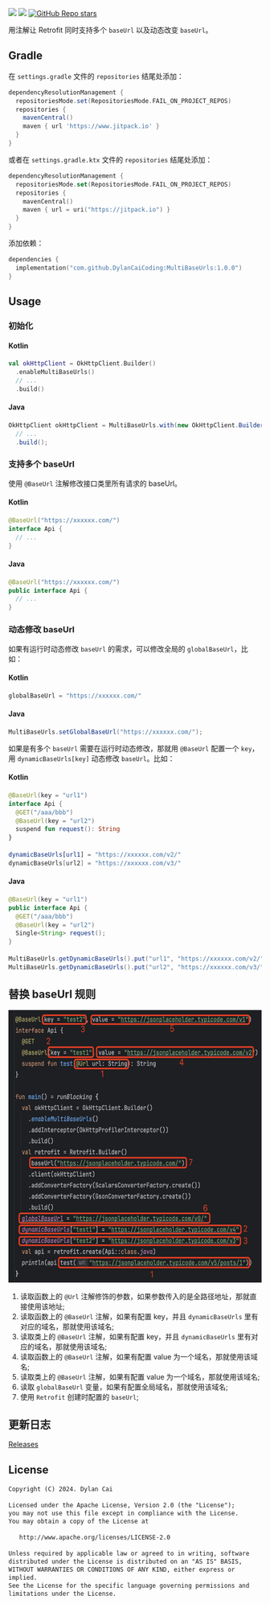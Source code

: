 [![](https://www.jitpack.io/v/DylanCaiCoding/MultiBaseUrls.svg)](https://www.jitpack.io/#DylanCaiCoding/MultiBaseUrls)
[![](https://img.shields.io/badge/License-Apache--2.0-blue.svg)](https://github.com/DylanCaiCoding/MultiBaseUrls/blob/master/LICENSE)
[![GitHub Repo stars](https://img.shields.io/github/stars/DylanCaiCoding/MultiBaseUrls?style=social)](https://github.com/DylanCaiCoding/MultiBaseUrls)

用注解让 Retrofit 同时支持多个 `baseUrl` 以及动态改变 `baseUrl`。

## Gradle

在 `settings.gradle` 文件的 `repositories` 结尾处添加：

```groovy
dependencyResolutionManagement {
  repositoriesMode.set(RepositoriesMode.FAIL_ON_PROJECT_REPOS)
  repositories {
    mavenCentral()
    maven { url 'https://www.jitpack.io' }
  }
}
```

或者在 `settings.gradle.ktx` 文件的 `repositories` 结尾处添加：

```kotlin
dependencyResolutionManagement {
  repositoriesMode.set(RepositoriesMode.FAIL_ON_PROJECT_REPOS)
  repositories {
    mavenCentral()
    maven { url = uri("https://jitpack.io") }
  }
}
```

添加依赖：

```kotlin
dependencies {
  implementation("com.github.DylanCaiCoding:MultiBaseUrls:1.0.0")
}
```

## Usage

### 初始化

<!-- tabs:start -->

#### **Kotlin**

```kotlin
val okHttpClient = OkHttpClient.Builder()
  .enableMultiBaseUrls()
  // ...
  .build()
```

#### **Java**

```java
OkHttpClient okHttpClient = MultiBaseUrls.with(new OkHttpClient.Builder())
  // ...
  .build();
```

<!-- tabs:end -->

### 支持多个 baseUrl

使用 `@BaseUrl` 注解修改接口类里所有请求的 baseUrl。

<!-- tabs:start -->

#### **Kotlin**

```kotlin
@BaseUrl("https://xxxxxx.com/")
interface Api {
  // ...
}
```

#### **Java**

```java
@BaseUrl("https://xxxxxx.com/")
public interface Api {
  // ...
}
```

<!-- tabs:end -->

### 动态修改 baseUrl

如果有运行时动态修改 `baseUrl` 的需求，可以修改全局的 `globalBaseUrl`，比如：

<!-- tabs:start -->

#### **Kotlin**

```kotlin
globalBaseUrl = "https://xxxxxx.com/"
```

#### **Java**

```java
MultiBaseUrls.setGlobalBaseUrl("https://xxxxxx.com/");
```

<!-- tabs:end -->

如果是有多个 `baseUrl` 需要在运行时动态修改，那就用 `@BaseUrl` 配置一个 `key`，用 `dynamicBaseUrls[key]` 动态修改 `baseUrl`。比如：

<!-- tabs:start -->

#### **Kotlin**

```kotlin
@BaseUrl(key = "url1")
interface Api {
  @GET("/aaa/bbb")
  @BaseUrl(key = "url2")
  suspend fun request(): String
}

dynamicBaseUrls[url1] = "https://xxxxxx.com/v2/"
dynamicBaseUrls[url2] = "https://xxxxxx.com/v3/"
```

#### **Java**

```java
@BaseUrl(key = "url1")
public interface Api {
  @GET("/aaa/bbb")
  @BaseUrl(key = "url2")
  Single<String> request();
}

MultiBaseUrls.getDynamicBaseUrls().put("url1", "https://xxxxxx.com/v2/");
MultiBaseUrls.getDynamicBaseUrls().put("url2", "https://xxxxxx.com/v3/");
```

<!-- tabs:end -->

## 替换 baseUrl 规则

<img src="https://github.com/DylanCaiCoding/MultiBaseUrls/blob/main/docs/img/replace_base_url_rules.png" width="618" height="542">

1. 读取函数上的 `@Url` 注解修饰的参数，如果参数传入的是全路径地址，那就直接使用该地址;
2. 读取函数上的 `@BaseUrl` 注解，如果有配置 key，并且 `dynamicBaseUrls` 里有对应的域名，那就使用该域名;
3. 读取类上的 `@BaseUrl` 注解，如果有配置 key，并且 `dynamicBaseUrls` 里有对应的域名，那就使用该域名;
4. 读取函数上的 `@BaseUrl` 注解，如果有配置 value 为一个域名，那就使用该域名;
5. 读取类上的 `@BaseUrl` 注解，如果有配置 value 为一个域名，那就使用该域名;
6. 读取 `globalBaseUrl` 变量，如果有配置全局域名，那就使用该域名;
7. 使用 `Retrofit` 创建时配置的 `baseUrl`;

## 更新日志 

[Releases](https://github.com/DylanCaiCoding/MultiBaseUrls/releases)

## License

```
Copyright (C) 2024. Dylan Cai

Licensed under the Apache License, Version 2.0 (the "License");
you may not use this file except in compliance with the License.
You may obtain a copy of the License at

   http://www.apache.org/licenses/LICENSE-2.0

Unless required by applicable law or agreed to in writing, software
distributed under the License is distributed on an "AS IS" BASIS,
WITHOUT WARRANTIES OR CONDITIONS OF ANY KIND, either express or implied.
See the License for the specific language governing permissions and
limitations under the License.
```
